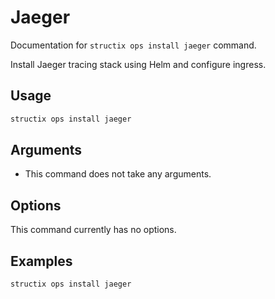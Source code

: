 # Jaeger

Documentation for `structix ops install jaeger` command.

Install Jaeger tracing stack using Helm and configure ingress.

## Usage

```bash
structix ops install jaeger
```

## Arguments

-   This command does not take any arguments.

## Options

This command currently has no options.

## Examples

```bash
structix ops install jaeger
```